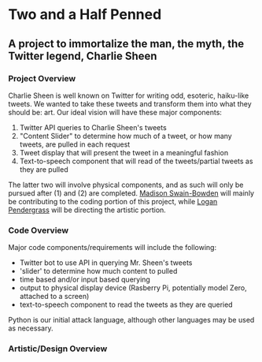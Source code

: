 # Two and a Half Penned
## A project to immortalize the man, the myth, the Twitter legend, Charlie Sheen

### Project Overview
Charlie Sheen is well known on Twitter for writing odd, esoteric, haiku-like tweets. We wanted to take these tweets and transform them into what they should be: art. Our ideal vision will have these major components:
 1. Twitter API queries to Charlie Sheen's tweets
 2. "Content Slider" to determine how much of a tweet, or how many tweets, are pulled in each request
 3. Tweet display that will present the tweet in a meaningful fashion
 4. Text-to-speech component that will read of the tweets/partial tweets as they are pulled

The latter two will involve physical components, and as such will only be pursued after (1) and (2) are completed. [Madison Swain-Bowden](https://github.com/AetherUnbound) will mainly be contributing to the coding portion of this project, while [Logan Pendergrass](https://github.com/ljpendergrass) will be directing the artistic portion.

### Code Overview
Major code components/requirements will include the following:
 - Twitter bot to use API in querying Mr. Sheen's tweets
 - 'slider' to determine how much content to pulled
 - time based and/or input based querying
 - output to physical display device (Rasberry Pi, potentially model Zero, attached to a screen)
 - text-to-speech component to read the tweets as they are queried
 
Python is our initial attack language, although other languages may be used as necessary.

### Artistic/Design Overview
